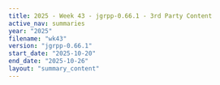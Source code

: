 ```yaml
---
title: 2025 - Week 43 - jgrpp-0.66.1 - 3rd Party Content
active_nav: summaries
year: "2025"
filename: "wk43"
version: "jgrpp-0.66.1"
start_date: "2025-10-20"
end_date: "2025-10-26"
layout: "summary_content"
---
```

